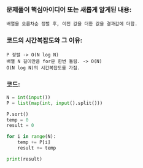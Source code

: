 ### 문제풀이 핵심아이디어 또는 새롭게 알게된 내용: 
    배열을 오름차순 정렬 후, 이전 값을 더한 값을 결과값에 더함.

### 코드의 시간복잡도와 그 이유:
    P 정렬 -> O(N log N)
    배열 N 길이만큼 for문 한번 돌림. -> O(N)
    O(N log N)의 시간복잡도를 가짐.

### 코드:
```python
N = int(input())
P = list(map(int, input().split()))

P.sort()
temp = 0
result = 0

for i in range(N):
    temp += P[i]
    result += temp

print(result)
```

